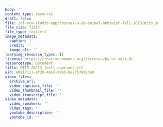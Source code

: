 ```yaml
---
body: ''
content_type: resource
draft: false
file: /ol-ocw-studio-app/courses/9-20-animal-behavior-fall-2013/mit9_20f13_lec11_captions.vtt
file_size: 73185
file_type: text/vtt
image_metadata:
  caption: ''
  credit: ''
  image-alt: ''
learning_resource_types: []
license: https://creativecommons.org/licenses/by-nc-sa/4.0/
resourcetype: Document
title: MIT9_20F13_lec11_captions.vtt
uid: e0817111-ef28-4863-89a5-be2757692de9
video_files:
  archive_url: ''
  video_captions_file: ''
  video_thumbnail_file: ''
  video_transcript_file: ''
video_metadata:
  video_speakers: ''
  video_tags: ''
  youtube_description: ''
  youtube_id: ''
---
```


